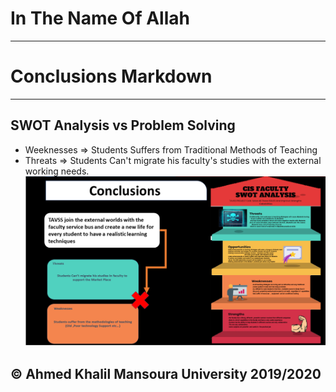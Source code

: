 # In The Name Of Allah
---
# Conclusions Markdown
---
## SWOT Analysis vs Problem Solving 
- Weeknesses => Students Suffers from Traditional Methods of Teaching 
- Threats => Students Can't migrate his faculty's studies with the external working needs.
 ![Conclusions](../PICS/Conclusions.PNG)

## © Ahmed Khalil __Mansoura University__ 2019/2020